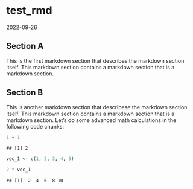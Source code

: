 test_rmd
================
2022-09-26

## Section A

This is the first markdown section that describes the markdown section
itself. This markdown section contains a markdown section that is a
markdown section.

## Section B

This is another markdown section that describese the markdown section
itself. This markdown section contains a markdown section that is a
markdown section. Let’s do some advanced math calculations in the
following code chunks:

``` r
1 + 1
```

    ## [1] 2

``` r
vec_1 <- c(1, 2, 3, 4, 5)

2 * vec_1
```

    ## [1]  2  4  6  8 10
